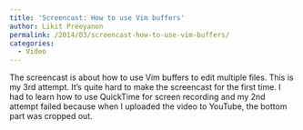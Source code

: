 ```yaml
---
title: 'Screencast: How to use Vim buffers'
author: Likit Preeyanon
permalink: /2014/03/screencast-how-to-use-vim-buffers/
categories:
  - Video
---
```

The screencast is about how to use Vim buffers to edit multiple files. This is my 3rd attempt. It&#8217;s quite hard to make the screencast for the first time. I had to learn how to use QuickTime for screen recording and my 2nd attempt failed because when I uploaded the video to YouTube, the bottom part was cropped out.
